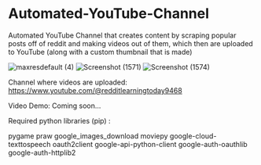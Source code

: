 # Automated-YouTube-Channel
Automated YouTube Channel that creates content by scraping popular posts off of reddit and making videos out of them, which then are uploaded to YouTube (along with a custom thumbnail that is made)

![maxresdefault (4)](https://user-images.githubusercontent.com/126431978/236705663-1695bf51-793f-438f-a134-e0efde41e245.jpg)
![Screenshot (1571)](https://user-images.githubusercontent.com/126431978/236705628-87c47253-f847-4b48-b6e1-fe1551340fe9.png)
![Screenshot (1574)](https://user-images.githubusercontent.com/126431978/236705715-93aae341-d053-44fc-8cfb-4388a96f6ede.png)

Channel where videos are uploaded:
https://www.youtube.com/@redditlearningtoday9468

Video Demo:
Coming soon...

Required python libraries (pip) :

pygame
praw
google_images_download
moviepy
google-cloud-texttospeech
oauth2client
google-api-python-client
google-auth-oauthlib
google-auth-httplib2
